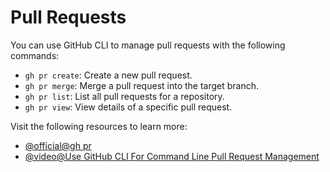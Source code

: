 # Pull Requests

You can use GitHub CLI to manage pull requests with the following commands:

- `gh pr create`: Create a new pull request.
- `gh pr merge`: Merge a pull request into the target branch.
- `gh pr list`: List all pull requests for a repository.
- `gh pr view`: View details of a specific pull request.

Visit the following resources to learn more:

- [@official@gh pr](https://cli.github.com/manual/gh_pr)
- [@video@Use GitHub CLI For Command Line Pull Request Management](https://www.youtube.com/watch?v=Ku9_0Mftiic)
